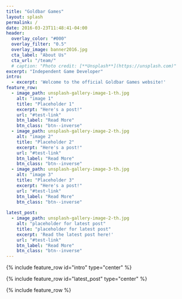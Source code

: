 ```yaml
---
title: "Goldbar Games"
layout: splash
permalink: /
date: 2016-03-23T11:48:41-04:00
header:
  overlay_color: "#000"
  overlay_filter: "0.5"
  overlay_image: banner2016.jpg
  cta_label: "About Us"
  cta_url: "/team/"
  # caption: "Photo credit: [**Unsplash**](https://unsplash.com)"
excerpt: "Independent Game Developer"
intro: 
  - excerpt: 'Welcome to the official Goldbar Games website!'
feature_row:
  - image_path: unsplash-gallery-image-1-th.jpg
    alt: "image 1"
    title: "Placeholder 1"
    excerpt: "Here's a post!"
    url: "#test-link"
    btn_label: "Read More"
    btn_class: "btn--inverse"
  - image_path: unsplash-gallery-image-2-th.jpg
    alt: "image 2"
    title: "Placeholder 2"
    excerpt: "Here's a post!"
    url: "#test-link"
    btn_label: "Read More"
    btn_class: "btn--inverse"
  - image_path: unsplash-gallery-image-3-th.jpg
    alt: "image 3"
    title: "Placeholder 3"
    excerpt: "Here's a post!"
    url: "#test-link"
    btn_label: "Read More"
    btn_class: "btn--inverse"
    
latest_post:
  - image_path: unsplash-gallery-image-2-th.jpg
    alt: "placeholder for latest post"
    title: "placeholder for latest post"
    excerpt: 'Read the latest post here!'
    url: "#test-link"
    btn_label: "Read More"
    btn_class: "btn--inverse"
---
```


{% include feature_row id="intro" type="center" %}

{% include feature_row id="latest_post" type="center" %}

{% include feature_row %}

